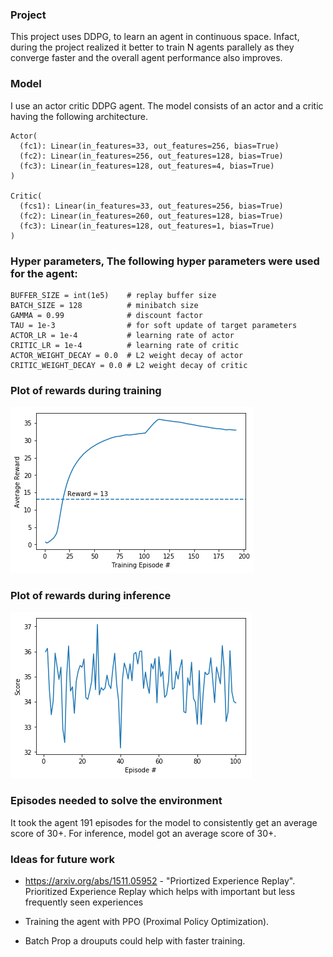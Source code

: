 ### Project 
This project uses DDPG, to learn an agent in continuous space. Infact, during the project realized it better to train N agents parallely as they converge faster and the overall agent performance also improves.

### Model

I use an actor critic DDPG agent. The model consists of an actor and a critic having the following architecture.

```
Actor(
  (fc1): Linear(in_features=33, out_features=256, bias=True)
  (fc2): Linear(in_features=256, out_features=128, bias=True)
  (fc3): Linear(in_features=128, out_features=4, bias=True)
)

Critic(
  (fcs1): Linear(in_features=33, out_features=256, bias=True)
  (fc2): Linear(in_features=260, out_features=128, bias=True)
  (fc3): Linear(in_features=128, out_features=1, bias=True)
)
```

### Hyper parameters, The following hyper parameters were used for the agent:

```
BUFFER_SIZE = int(1e5)    # replay buffer size
BATCH_SIZE = 128          # minibatch size
GAMMA = 0.99              # discount factor
TAU = 1e-3                # for soft update of target parameters
ACTOR_LR = 1e-4           # learning rate of actor 
CRITIC_LR = 1e-4          # learning rate of critic
ACTOR_WEIGHT_DECAY = 0.0  # L2 weight decay of actor
CRITIC_WEIGHT_DECAY = 0.0 # L2 weight decay of critic
```
### Plot of rewards during training

![Reward plot](https://github.com/karanjude/DeepRL/blob/master/p2_continuous_control/training_reward_plot.png "Training Reward Plot")

### Plot of rewards during inference

![Reward plot](https://github.com/karanjude/DeepRL/blob/master/p2_continuous_control/reward_plot.png "Reward Plot")

### Episodes needed to solve the environment

It took the agent 191 episodes for the model to consistently get an average score of 30+. For inference, model got an average score of 30+. 

### Ideas for future work

- https://arxiv.org/abs/1511.05952 - "Priortized Experience Replay". Prioritized Experience Replay which helps with important but less frequently seen experiences

- Training the agent with PPO (Proximal Policy Optimization). 

- Batch Prop a drouputs could help with faster training. 

